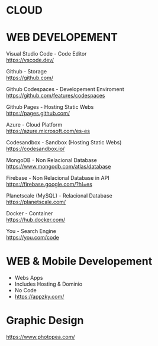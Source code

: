 # CLOUD

# WEB DEVELOPEMENT

Visual Studio Code - Code Editor <br>
https://vscode.dev/

Github - Storage <br>
https://github.com/

Github Codespaces - Developement Enviroment <br>
https://github.com/features/codespaces

Github Pages - Hosting Static Webs <br>
https://pages.github.com/

Azure - Cloud Platform
<br>
https://azure.microsoft.com/es-es

Codesandbox - Sandbox (Hosting Static Webs)<br>
https://codesandbox.io/

MongoDB - Non Relacional Database <br>
https://www.mongodb.com/atlas/database

Firebase - Non Relacional Database in API <br>
https://firebase.google.com/?hl=es

Planetscale (MySQL) - Relacional Database <br>
https://planetscale.com/

Docker - Container <br>
https://hub.docker.com/

You - Search Engine <br>
https://you.com/code




# WEB & Mobile Developement
- Webs Apps
- Includes Hosting & Dominio
- No Code
- https://appzky.com/




# Graphic Design

https://www.photopea.com/
